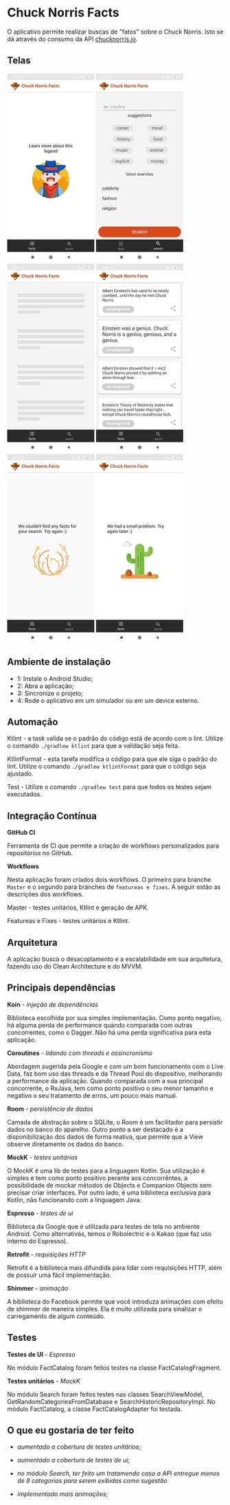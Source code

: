 # Chuck Norris Facts

O aplicativo permite realizar buscas de "fatos" sobre o Chuck Norris. Isto se dá através do consumo da API [chucknorris.io]( https://chucknorris.io/).

## Telas
![Tela de erro](/pictures/user_first_time_screen.jpg)
![Tela de erro](/pictures/search_screen.jpg)
![Tela de erro](/pictures/fact_catalog_loading_screen.jpg)
![Tela de erro](/pictures/fact_catalog_screen.jpg)
![Tela de erro](/pictures/without_result_screen.jpg)
![Tela de erro](/pictures/error_screen.jpg)

## Ambiente de instalação
* 1: Instale o Android Studio;
* 2: Abra a aplicação;
* 3: Sincronize o projeto;
* 4: Rode o aplicativo em um simulador ou em um device externo.

## Automação
Ktlint - a task valida se o padrão do código está de acordo com o lint. Utilize o comando `./gradlew ktlint` para que a validação seja feita.

KtlintFormat - esta tarefa modifica o código para que ele siga o padrão do lint. Utilize o comando `./gradlew ktlintFormat` para que o código seja ajustado.

Test - Utilize o comando `./gradlew test` para que todos os testes sejam executados.

## Integração Contínua
**GitHub CI**

Ferramenta de CI que permite a criação de workflows personalizados para repositórios no GitHub.

**Workflows**

Nesta aplicação foram criados dois workflows. O primeiro para branche `Master` e o segundo para branches de `featureas e fixes`. A seguir estão as descrições dos workflows.

Master - testes unitários, Ktlint e geração de APK.

Featureas e Fixes - testes unitários e Ktlint.

 ## Arquitetura
 A aplicação busca o desacoplamento e a escalabilidade em sua arquitetura, fazendo uso do Clean Architecture e do MVVM.

 ## Principais dependências
**Koin** - _injeção de dependências_
 <p>Biblioteca escolhida por sua simples implementação. Como ponto negativo, há alguma perda de performance quando comparada com outras concorrentes, como o Dagger. Não há uma perda significativa para esta aplicação.</p>

**Coroutines** - _lidando com threads e assincronismo_
 <p>Abordagem sugerida pela Google e com um bom funcionamento com o Live Data, faz bom uso das threads e da Thread Pool do dispositivo, melhorando a performance da aplicação. Quando comparada com a sua principal concorrente, o RxJava, tem como ponto positivo o seu menor tamanho e negativo o seu tratamento de erros, um pouco mais manual.</p>

**Room** - _persistência de dados_
 <p>Camada de abstração sobre o SQLite, o Room é um facilitador para persistir dados no banco do aparelho. Outro ponto a ser destacado é a disponibilização dos dados de forma reativa, que permite que a View observe diretamente os dados do banco.</p>

**MockK** - _testes unitários_ 
 <p>O MockK é uma lib de testes para a linguagem Kotlin. Sua utilização é simples e tem como ponto positivo perante aos concorrêntes, a possibilidade de mockar métodos de Objects e Companion Objects sem precisar criar interfaces. Por outro lado, é uma biblioteca exclusiva para Kotlin, não funcionando com a linguagem Java.</p>
 
 **Espresso** - _testes de ui_ 
 <p>Biblioteca da Google que é utilizada para testes de tela no ambiente Android. Como alternativas, temos o Robolectric e o Kakao (que faz uso interno do Espresso).</p>

**Retrofit** - _requisições HTTP_
 <p>Retrofit é a biblioteca mais difundida para lidar com requisições HTTP, além de possuir uma fácil implementação.</p>
 
 **Shimmer** - _animação_
 <p>A biblioteca do Facebook permite que você introduza animações com efeito de shimmer de maneira simples. Ela é muito utilizada para sinalizar o carregamento de algum conteúdo.</p>
 
## Testes

**Testes de UI** - _Espresso_
 <p>No módulo FactCatalog foram feitos testes na classe FactCatalogFragment.</p>
 
**Testes unitários** - _MockK_
 <p>No módulo Search foram feitos testes nas classes SearchViewModel, GetRandomCategoriesFromDatabase e SearchHistoricRepositoryImpl. No módulo FactCatalog, a classe FactCatalogAdapter foi testada.</p>
 
## O que eu gostaria de ter feito
 * _aumentado a cobertura de testes unitários;_
 
 * _aumentado a cobertura de testes de ui;_
    
 * _no módulo Search, ter feito um tratamendo caso a API entregue menos de 8 categorias para serem exibidas como sugestão_
 
 * _implementado mais animações;_

